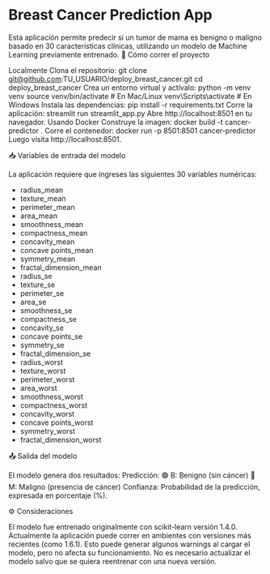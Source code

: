 # Breast Cancer Prediction App

Esta aplicación permite predecir si un tumor de mama es benigno o maligno basado en 30 características clínicas, utilizando un modelo de Machine Learning previamente entrenado.
🚀 Cómo correr el proyecto

Localmente
Clona el repositorio:
git clone git@github.com:TU_USUARIO/deploy_breast_cancer.git
cd deploy_breast_cancer
Crea un entorno virtual y actívalo:
python -m venv venv
source venv/bin/activate # En Mac/Linux
venv\Scripts\activate # En Windows
Instala las dependencias:
pip install -r requirements.txt
Corre la aplicación:
streamlit run streamlit_app.py
Abre http://localhost:8501 en tu navegador.
Usando Docker
Construye la imagen:
docker build -t cancer-predictor .
Corre el contenedor:
docker run -p 8501:8501 cancer-predictor
Luego visita http://localhost:8501.

📥 Variables de entrada del modelo

La aplicación requiere que ingreses las siguientes 30 variables numéricas:
* radius_mean
* texture_mean
* perimeter_mean
* area_mean
* smoothness_mean
* compactness_mean
* concavity_mean
* concave points_mean
* symmetry_mean
* fractal_dimension_mean
* radius_se
* texture_se
* perimeter_se
* area_se
* smoothness_se
* compactness_se
* concavity_se
* concave points_se
* symmetry_se
* fractal_dimension_se
* radius_worst
* texture_worst
* perimeter_worst
* area_worst
* smoothness_worst
* compactness_worst
* concavity_worst
* concave points_worst
* symmetry_worst
* fractal_dimension_worst

📤 Salida del modelo

El modelo genera dos resultados:
Predicción:
🟢 B: Benigno (sin cáncer)
🔴 M: Maligno (presencia de cáncer)
Confianza:
Probabilidad de la predicción, expresada en porcentaje (%).

⚙️ Consideraciones

El modelo fue entrenado originalmente con scikit-learn versión 1.4.0.
Actualmente la aplicación puede correr en ambientes con versiones más recientes (como 1.6.1).
Esto puede generar algunos warnings al cargar el modelo, pero no afecta su funcionamiento.
No es necesario actualizar el modelo salvo que se quiera reentrenar con una nueva versión.



